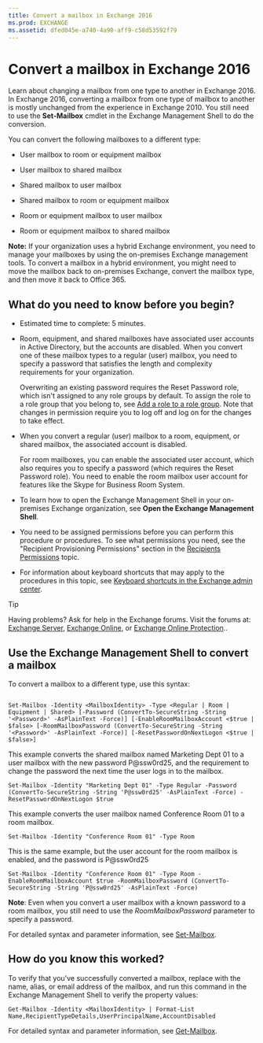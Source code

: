 ```yaml
---
title: Convert a mailbox in Exchange 2016
ms.prod: EXCHANGE
ms.assetid: dfed045e-a740-4a90-aff9-c58d53592f79
---
```



# Convert a mailbox in Exchange 2016
Learn about changing a mailbox from one type to another in Exchange 2016.
In Exchange 2016, converting a mailbox from one type of mailbox to another is mostly unchanged from the experience in Exchange 2010. You still need to use the **Set-Mailbox** cmdlet in the Exchange Management Shell to do the conversion.
  
    
    

You can convert the following mailboxes to a different type:
- User mailbox to room or equipment mailbox
    
  
- User mailbox to shared mailbox
    
  
- Shared mailbox to user mailbox
    
  
- Shared mailbox to room or equipment mailbox
    
  
- Room or equipment mailbox to user mailbox
    
  
- Room or equipment mailbox to shared mailbox
    
  
 **Note:** If your organization uses a hybrid Exchange environment, you need to manage your mailboxes by using the on-premises Exchange management tools. To convert a mailbox in a hybrid environment, you might need to move the mailbox back to on-premises Exchange, convert the mailbox type, and then move it back to Office 365.
## What do you need to know before you begin?


- Estimated time to complete: 5 minutes.
    
  
- Room, equipment, and shared mailboxes have associated user accounts in Active Directory, but the accounts are disabled. When you convert one of these mailbox types to a regular (user) mailbox, you need to specify a password that satisfies the length and complexity requirements for your organization.
    
    Overwriting an existing password requires the Reset Password role, which isn't assigned to any role groups by default. To assign the role to a role group that you belong to, see  [Add a role to a role group](manage-role-groups.md#AddRemoveRGRole). Note that changes in permission require you to log off and log on for the changes to take effect.
    
  
- When you convert a regular (user) mailbox to a room, equipment, or shared mailbox, the associated account is disabled.
    
    For room mailboxes, you can enable the associated user account, which also requires you to specify a password (which requires the Reset Password role). You need to enable the room mailbox user account for features like the Skype for Business Room System.
    
  
- To learn how to open the Exchange Management Shell in your on-premises Exchange organization, see **Open the Exchange Management Shell**.
    
  
- You need to be assigned permissions before you can perform this procedure or procedures. To see what permissions you need, see the "Recipient Provisioning Permissions" section in the  [Recipients Permissions](recipients-permissions.md) topic.
    
  
- For information about keyboard shortcuts that may apply to the procedures in this topic, see  [Keyboard shortcuts in the Exchange admin center](keyboard-shortcuts-in-the-exchange-admin-center.md).
    
  

> [!TIP]
> Having problems? Ask for help in the Exchange forums. Visit the forums at:  [Exchange Server](https://go.microsoft.com/fwlink/p/?linkId=60612),  [Exchange Online](https://go.microsoft.com/fwlink/p/?linkId=267542), or  [Exchange Online Protection](https://go.microsoft.com/fwlink/p/?linkId=285351).. 
  
    
    


## Use the Exchange Management Shell to convert a mailbox

To convert a mailbox to a different type, use this syntax:
  
    
    

```

Set-Mailbox -Identity <MailboxIdentity> -Type <Regular | Room | Equipment | Shared> [-Password (ConvertTo-SecureString -String '<Password>' -AsPlainText -Force)] [-EnableRoomMailboxAccount <$true | $false> [-RoomMailboxPassword (ConvertTo-SecureString -String '<Password>' -AsPlainText -Force)] [-ResetPasswordOnNextLogon <$true | $false>]
```

This example converts the shared mailbox named Marketing Dept 01 to a user mailbox with the new password P@ssw0rd25, and the requirement to change the password the next time the user logs in to the mailbox.
  
    
    



```
Set-Mailbox -Identity "Marketing Dept 01" -Type Regular -Password (ConvertTo-SecureString -String 'P@ssw0rd25' -AsPlainText -Force) -ResetPasswordOnNextLogon $true
```

This example converts the user mailbox named Conference Room 01 to a room mailbox.
  
    
    



```
Set-Mailbox -Identity "Conference Room 01" -Type Room
```

This is the same example, but the user account for the room mailbox is enabled, and the password is P@ssw0rd25
  
    
    



```
Set-Mailbox -Identity "Conference Room 01" -Type Room -EnableRoomMailboxAccount $true -RoomMailboxPassword (ConvertTo-SecureString -String 'P@ssw0rd25' -AsPlainText -Force)
```

 **Note**: Even when you convert a user mailbox with a known password to a room mailbox, you still need to use the  _RoomMailboxPassword_ parameter to specify a password.
  
    
    
For detailed syntax and parameter information, see  [Set-Mailbox](http://technet.microsoft.com/library/a0d413b9-d949-4df6-ba96-ac0906dedae2.aspx).
  
    
    

## How do you know this worked?

To verify that you've successfully converted a mailbox, replace  _<MailboxIdentity>_ with the name, alias, or email address of the mailbox, and run this command in the Exchange Management Shell to verify the property values:
  
    
    

```
Get-Mailbox -Identity <MailboxIdentity> | Format-List Name,RecipientTypeDetails,UserPrincipalName,AccountDisabled
```

For detailed syntax and parameter information, see  [Get-Mailbox](http://technet.microsoft.com/library/8a5a6eb9-4a75-47f9-ae3b-a3ba251cf9a8.aspx).
  
    
    

